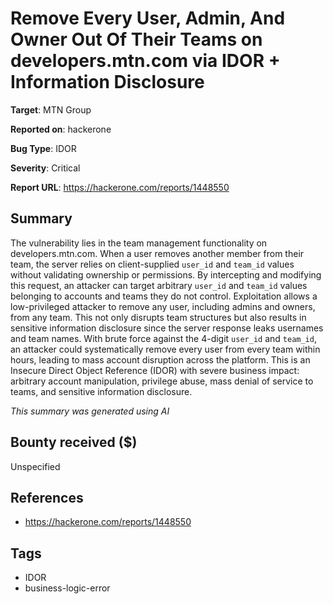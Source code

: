 # Remove Every User, Admin, And Owner Out Of Their Teams on developers.mtn.com via IDOR + Information Disclosure

**Target**: MTN Group

**Reported on**: hackerone

**Bug Type**: IDOR

**Severity**: Critical

**Report URL**: https://hackerone.com/reports/1448550

## Summary
The vulnerability lies in the team management functionality on developers.mtn.com. When a user removes another member from their team, the server relies on client-supplied `user_id` and `team_id` values without validating ownership or permissions. By intercepting and modifying this request, an attacker can target arbitrary `user_id` and `team_id` values belonging to accounts and teams they do not control. 
Exploitation allows a low-privileged attacker to remove any user, including admins and owners, from any team. This not only disrupts team structures but also results in sensitive information disclosure since the server response leaks usernames and team names. With brute force against the 4-digit `user_id` and `team_id`, an attacker could systematically remove every user from every team within hours, leading to mass account disruption across the platform.
This is an Insecure Direct Object Reference (IDOR) with severe business impact: arbitrary account manipulation, privilege abuse, mass denial of service to teams, and sensitive information disclosure.

_This summary was generated using AI_

## Bounty received ($)
Unspecified

## References
- https://hackerone.com/reports/1448550
## Tags
- IDOR
- business-logic-error
